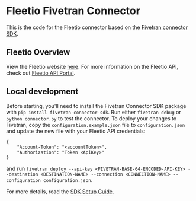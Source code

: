 # Fleetio Fivetran Connector

This is the code for the Fleetio connector based on the [Fivetran connector SDK](https://fivetran.com/docs/connector-sdk). 

## Fleetio Overview
View the Fleetio website [here](https://fleetio.com). For more information on the Fleetio API, check out [Fleetio API Portal](https://developer.fleetio.com).

## Local development
Before starting, you'll need to install the Fivetran Connector SDK package with `pip install fivetran-connector-sdk`.
Run either `fivetran debug` or `python connector.py` to test the connector. 
To deploy your changes to Fivetran, copy the `configuration.example.json` file to `configuration.json` and update the new file with your Fleetio API credentials:
```
{
    "Account-Token": "<accountToken>",
    "Authorization": "Token <ApiKey>"
}
```
and run `fivetran deploy --api-key <FIVETRAN-BASE-64-ENCODED-API-KEY> --destination <DESTINATION-NAME> --connection <CONNECTION-NAME> --configuration configuration.json`.

For more details, read the [SDK Setup Guide](https://fivetran.com/docs/connector-sdk/setup-guide).
